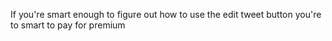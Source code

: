 If you're smart enough to figure out how to use the edit tweet button you're to smart to pay for premium

